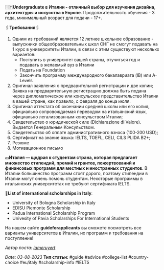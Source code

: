 🇮🇹**Undergraduate в Италии - отличный выбор для изучения дизайна, архитектуры и искусства в Европе**. Продолжительность обучения - 3 года, минимальный возраст для подачи - 17+.

🖇**Требования**🖇
1. Одним из требований является 12 летнее школьное образование - выпускники общеобразовательных школ СНГ не смогут подавать на 1 курс в университеты Италии, в связи с этим существуют несколько вариантов:
   - Поступить в университет вашей страны, отучиться год и подавать в желаемый вуз в Италии
   - Подать на Foundation
   - Закончить программу международного бакалавриата (IB) или A-Levels
2. Оригинал заявления о предварительной регистрации и две копии; Заявка на предварительную регистрацию должна быть подана через дипломатическое или консульское представительство Италии в вашей стране, как правило, с февраля до конца июля.
3. Оригинал аттестата об окончании средней школы или его копия, официально сопровождаемая переводом на итальянский язык, официально легализованным консульством Италии;
4. Свидетельство о юридической силе (Dichiarazione di Valore). Выдается Генеральным Консульством.
5. Свидетельство об оплате административного взноса (100-200 USD);
6. Сертификат на знание языка: IELTS, TOEFL, CELI, CILS PLIDA B2+;
7. Резюме
8. Мотивационное письмо

💶**Италия — щедрая к студентам страна, которая предлагает множество стипендий, премий и грантов, пожертвований и финансовых программ для местных и иностранных студентов**. В Италии большинство программ стоят дорого, поэтому стипендии в Италии могут очень помочь студентам. Некоторые программы в итальянских университетах не требуют сертификата IELTS.

📑**List of international scholarships in Italy**:
- University of Bologna Scholarship in Italy
- EDISU Piemonte Scholarship
- Padua International Scholarship Program
- Univesity of Pavia Scholarships For International Students

На нашем сайте **guideforapplicants** вы сможете посмотреть все варианты университетов в Италии, их программ и требования на поступление!

*Автор поста: [iameruyert](https://t.me/iameruyert)*

*Date: 03-08-2023*
**Тип статьи:**
#guide 
#advice
#college-list 
#country-choice
#eu/italy
#scholarship-info
#IELTS
